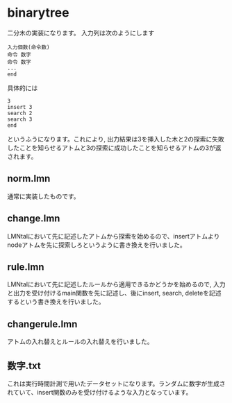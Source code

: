 # binarytree 
二分木の実装になります。
入力列は次のようにします
~~~
入力個数(命令数)
命令 数字
命令 数字
...
end
~~~
具体的には
~~~
3
insert 3
search 2
search 3
end
~~~
というふうになります。これにより, 出力結果は3を挿入した木と2の探索に失敗したことを知らせるアトムと3の探索に成功したことを知らせるアトムの3が返されます。

## norm.lmn
通常に実装したものです。

## change.lmn
LMNtalにおいて先に記述したアトムから探索を始めるので、insertアトムよりnodeアトムを先に探索しろというように書き換えを行いました。

## rule.lmn
LMNtalにおいて先に記述したルールから適用できるかどうかを始めるので, 入力と出力を受け付けるmain関数を先に記述し、後にinsert, search, deleteを記述するという書き換えを行いました。

## changerule.lmn
アトムの入れ替えとルールの入れ替えを行いました。

## 数字.txt
これは実行時間計測で用いたデータセットになります。ランダムに数字が生成されていて、insert関数のみを受け付けるような入力となっています。
